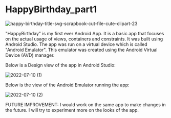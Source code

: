 # HappyBirthday_part1 
![happy-birthday-title-svg-scrapbook-cut-file-cute-clipart-23](https://user-images.githubusercontent.com/85277981/178147615-9b92c98c-fae4-40ed-906a-1667935589eb.png)


"HappyBirthday" is my first ever Android App. It is a basic app that focuses on the actual usage of views, containers and constraints. It was built using Android Studio. The app was run on a virtual device which is called "Android Emulator". This emulator was created using the Android Virtual Device (AVD) manager.

Below is a Design view of the app in Android Studio:

![2022-07-10 (1)](https://user-images.githubusercontent.com/85277981/178148321-3e459907-92ea-469b-a74f-56a228337696.png)

Below is the view of the Android Emulator running the app:

![2022-07-10 (2)](https://user-images.githubusercontent.com/85277981/178148534-4eb9053b-8690-4533-983b-3f4727943d64.png)

FUTURE IMPROVEMENT:
I would work on the same app to make changes in the future. I will try to experiment more on the looks of the app.
